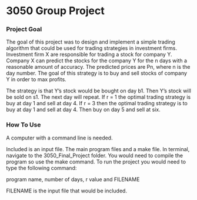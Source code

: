 # 3050 Group Project


### Project Goal
The goal of this project was to design and implement a simple trading algorithm that could be used for trading strategies in investment firms. Investment firm X are responsible for trading a stock for company Y. Company X can predict the stocks for the company Y for the n days with a reasonable amount of accuracy. The predicted prices are Pn, where n is the day number. The goal of this strategy is to buy and sell stocks of company Y in order to max profits.

The strategy is that Y’s stock would be bought on day b1. Then Y’s stock will be sold on s1. The next day will repeat. If r = 1 the optimal trading strategy is buy at day 1 and sell at day 4. If r = 3 then the optimal trading strategy is to buy at day 1 and sell at day 4. Then buy on day 5 and sell at six.


### How To Use

A computer with a command line is needed.

Included is an input file. The main program files and a make file. In terminal, navigate to the 3050_Final_Project folder. You would need to compile the program so use the make command. To run the project you would need to type the following command:

  program name, number of days, r value and FILENAME

  FILENAME is the input file that would be included.
